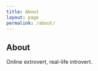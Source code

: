 ```yaml
---
title: About
layout: page
permalink: /about/
---
```


## About 

Online extrovert, real-life introvert.
